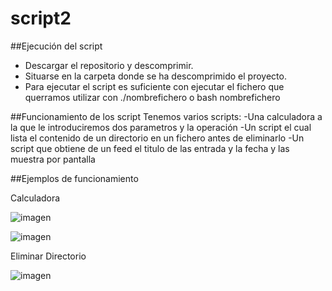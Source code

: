 # script2

##Ejecución del script
- Descargar el repositorio y descomprimir.
- Situarse en la carpeta donde se ha descomprimido el proyecto.
- Para ejecutar el script es suficiente con ejecutar el fichero que querramos utilizar con ./nombrefichero o bash nombrefichero

##Funcionamiento de los script
Tenemos varios scripts:
-Una calculadora a la que le introduciremos dos parametros y la operación
-Un script el cual lista el contenido de un directorio en un fichero antes de eliminarlo
-Un script que obtiene de un feed el titulo de las entrada y la fecha y las muestra por pantalla

##Ejemplos de funcionamiento

Calculadora


![imagen](https://user-images.githubusercontent.com/81249604/115576903-3c117980-a2c4-11eb-94b3-28aeb97badbf.png)


![imagen](https://user-images.githubusercontent.com/81249604/115576990-50557680-a2c4-11eb-94c8-9103fc7c3ce4.png)

Eliminar Directorio

![imagen](https://user-images.githubusercontent.com/81249604/115577575-d671bd00-a2c4-11eb-9042-58b519f4583e.png)

